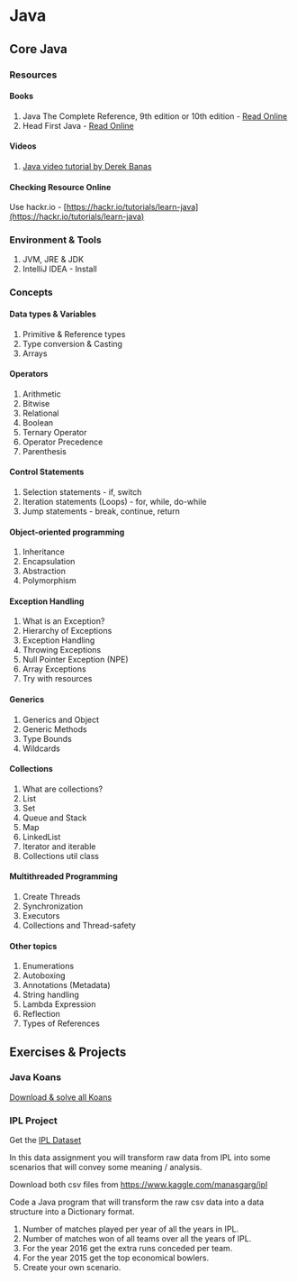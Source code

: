 # Java

## Core Java

### Resources

#### Books
1. Java The Complete Reference, 9th edition or 10th edition - [Read Online](https://www.oreilly.com/library/view/java-the-complete/9780071808552/)
2. Head First Java - [Read Online](http://shop.oreilly.com/product/9780596009205.do)

#### Videos
1. [Java video tutorial by Derek Banas](https://www.youtube.com/playlist?list=PLE7E8B7F4856C9B19)

#### Checking Resource Online

Use hackr.io - [https://hackr.io/tutorials/learn-java](https://hackr.io/tutorials/learn-java)

### Environment & Tools

1. JVM, JRE & JDK
2. IntelliJ IDEA - Install

### Concepts

#### Data types & Variables
1. Primitive & Reference types
2. Type conversion & Casting
3. Arrays

#### Operators
1. Arithmetic
2. Bitwise
3. Relational
4. Boolean
5. Ternary Operator
6. Operator Precedence
7. Parenthesis

#### Control Statements
1. Selection statements - if, switch
2. Iteration statements (Loops) - for, while, do-while
3. Jump statements - break, continue, return

#### Object-oriented programming

1. Inheritance
2. Encapsulation
3. Abstraction
4. Polymorphism

#### Exception Handling
1. What is an Exception?
2. Hierarchy of Exceptions
3. Exception Handling
4. Throwing Exceptions
5. Null Pointer Exception (NPE)
6. Array Exceptions
7. Try with resources

#### Generics
1. Generics and Object
2. Generic Methods
3. Type Bounds
4. Wildcards

#### Collections
1. What are collections?
2. List
3. Set
4. Queue and Stack
5. Map
6. LinkedList
7. Iterator and iterable
8. Collections util class

#### Multithreaded Programming
1. Create Threads
2. Synchronization
3. Executors
4. Collections and Thread-safety

#### Other topics
1. Enumerations
2. Autoboxing
3. Annotations (Metadata)
4. String handling
5. Lambda Expression
6. Reflection
7. Types of References

## Exercises & Projects

### Java Koans
[Download & solve all Koans](https://github.com/matyb/java-koans)

### IPL Project

Get the [IPL Dataset](https://www.kaggle.com/manasgarg/ipl)

In this data assignment you will transform raw data from IPL into some scenarios that will convey some meaning / analysis.

Download both csv files from https://www.kaggle.com/manasgarg/ipl

Code a Java program that will transform the raw csv data into a data structure into a Dictionary format.

1. Number of matches played per year of all the years in IPL.
2. Number of matches won of all teams over all the years of IPL.
3. For the year 2016 get the extra runs conceded per team.
4. For the year 2015 get the top economical bowlers.
5. Create your own scenario.
